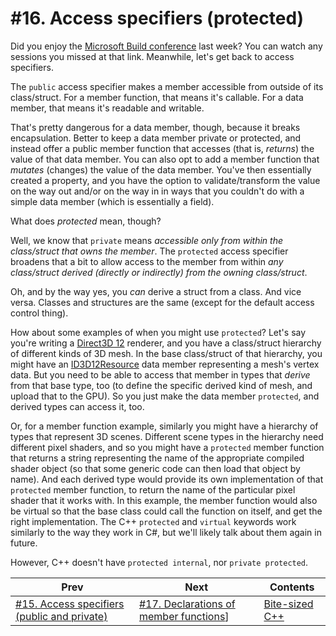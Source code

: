# #16. Access specifiers (protected)

Did you enjoy the [Microsoft Build conference](https://mybuild.microsoft.com/home) last week? You can watch any sessions you missed at that link. Meanwhile, let's get back to access specifiers.

The `public` access specifier makes a member accessible from outside of its class/struct. For a member function, that means it's callable. For a data member, that means it's readable and writable.

That's pretty dangerous for a data member, though, because it breaks encapsulation. Better to keep a data member private or protected, and instead offer a public member function that accesses (that is, *returns*) the value of that data member. You can also opt to add a member function that *mutates* (changes) the value of the data member. You've then essentially created a property, and you have the option to validate/transform the value on the way out and/or on the way in in ways that you couldn't do with a simple data member (which is essentially a field).

What does *protected* mean, though?

Well, we know that `private` means *accessible only from within the class/struct that owns the member*. The `protected` access specifier broadens that a bit to allow access to the member from within *any class/struct derived (directly or indirectly) from the owning class/struct*.

Oh, and by the way yes, you *can* derive a struct from a class. And vice versa. Classes and structures are the same (except for the default access control thing).

How about some examples of when you might use `protected`? Let's say you're writing a [Direct3D 12](https://docs.microsoft.com/windows/win32/direct3d12/directx-12-programming-guide) renderer, and you have a class/struct hierarchy of different kinds of 3D mesh. In the base class/struct of that hierarchy, you might have an [ID3D12Resource](https://docs.microsoft.com/windows/win32/api/d3d12/nn-d3d12-id3d12resource) data member representing a mesh's vertex data. But you need to be able to access that member in types that *derive* from that base type, too (to define the specific derived kind of mesh, and upload that to the GPU). So you just make the data member `protected`, and derived types can access it, too.

Or, for a member function example, similarly you might have a hierarchy of types that represent 3D scenes. Different scene types in the hierarchy need different pixel shaders, and so you might have a `protected` member function that returns a string representing the name of the appropriate compiled shader object (so that some generic code can then load that object by name). And each derived type would provide its own implementation of that `protected` member function, to return the name of the particular pixel shader that it works with. In this example, the member function would also be virtual so that the base class could call the function on itself, and get the right implementation. The C++ `protected` and `virtual` keywords work similarly to the way they work in C#, but we'll likely talk about them again in future.

However, C++ doesn't have `protected internal`, nor `private protected`.

|Prev|Next|Contents|
|-|-|-|
|[#15. Access specifiers (public and private)](015.md)|[#17. Declarations of member functions](017.md)]|[Bite-sized C++](../README.md)|
